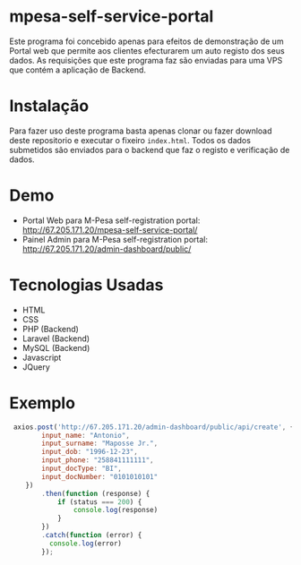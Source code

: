# mpesa-self-service-portal
Este programa foi concebido apenas para efeitos de demonstração de um Portal web que permite aos clientes efecturarem um auto registo dos seus dados.
As requisições que este programa faz são enviadas para uma VPS que contém a aplicação de Backend.


Instalação
==========
Para fazer uso deste programa basta apenas clonar ou fazer download deste repositorio e executar o fixeiro ```index.html```. Todos os dados submetidos são enviados para o backend que faz o registo e verificação de dados. 



Demo
====
* Portal Web para M-Pesa self-registration portal: http://67.205.171.20/mpesa-self-service-portal/
* Painel Admin para M-Pesa self-registration portal: http://67.205.171.20/admin-dashboard/public/


Tecnologias Usadas
==================
* HTML
* CSS
* PHP (Backend)
* Laravel (Backend)
* MySQL (Backend)
* Javascript
* JQuery

Exemplo
=======

```javascript
 axios.post('http://67.205.171.20/admin-dashboard/public/api/create', {
        input_name: "Antonio",
        input_surname: "Maposse Jr.",
        input_dob: "1996-12-23",
        input_phone: "258841111111",
        input_docType: "BI",
        input_docNumber: "0101010101"
    })
        .then(function (response) {
            if (status === 200) {
                console.log(response)
            }
        })
        .catch(function (error) {
          console.log(error)
        });
```

